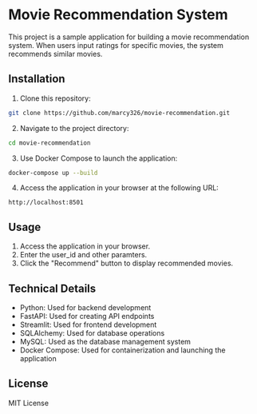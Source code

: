 # Movie Recommendation System

This project is a sample application for building a movie recommendation system. When users input ratings for specific movies, the system recommends similar movies.

## Installation

1. Clone this repository:

```bash
git clone https://github.com/marcy326/movie-recommendation.git
```

2. Navigate to the project directory:

```bash
cd movie-recommendation
```

3. Use Docker Compose to launch the application:

```bash
docker-compose up --build
```

4. Access the application in your browser at the following URL:

```URL
http://localhost:8501
```

## Usage
1. Access the application in your browser.
1. Enter the user_id and other paramters.
1. Click the "Recommend" button to display recommended movies.


## Technical Details
- Python: Used for backend development
- FastAPI: Used for creating API endpoints
- Streamlit: Used for frontend development
- SQLAlchemy: Used for database operations
- MySQL: Used as the database management system
- Docker Compose: Used for containerization and launching the application

## License
MIT License